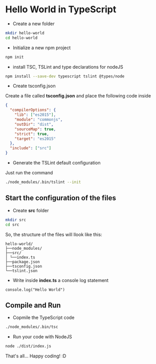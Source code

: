 # Hello World in TypeScript

- Create a new folder

```bash
mkdir hello-world
cd hello-world
```

- Initialize a new npm project

```bash
npm init
```

- install TSC, TSLint and type declarations for nodeJS

```bash
npm install --save-dev typescript tslint @types/node
```

- Create tsconfig.json

Create a file called **tsconfig.json** and place the following code inside

```json
{
  "compilerOptions": {
    "lib": ["es2015"],
    "module": "commonjs",
    "outDir": "dist",
    "sourceMap": true,
    "strict": true,
    "target": "es2015"
  },
  "include": ["src"]
}
```

- Generate the TSLint default configuration

Just run the command

```bash
./node_modules/.bin/tslint --init
```

## Start the configuration of the files

- Create **src** folder

```bash
mkdir src
cd src
```

So, the structure of the files will llook like this:

```
hello-world/
├──node_modules/
├──src/
│ └──index.ts
├──package.json
├──tsconfig.json
└──tslint.json
```

- Write inside **index.ts** a console log statement

```TS
console.log("Hello World")
```

## Compile and Run

- Copmile the TypeScript code

```bash
./node_modules/.bin/tsc
```

- Run your code with NodeJS

```bash
node ./dist/index.js
```

That's all... Happy coding! :D
